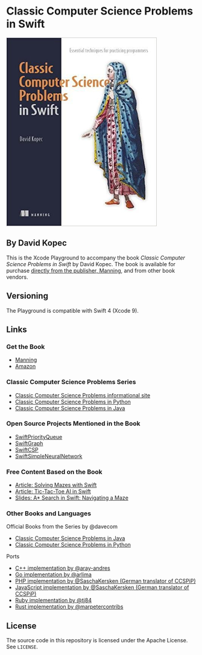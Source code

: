 # Classic Computer Science Problems in Swift
![Classic Computer Science Problems in Swift Cover](cover.jpg)
## By David Kopec

This is the Xcode Playground to accompany the book *Classic Computer Science Problems in Swift* by David Kopec. The book is available for purchase [directly from the publisher, Manning](https://www.manning.com/books/classic-computer-science-problems-in-swift?a_aid=oaksnow&a_bid=8de75028), and from other book vendors.

## Versioning

The Playground is compatible with Swift 4 (Xcode 9).

## Links

### Get the Book

- [Manning](https://www.manning.com/books/classic-computer-science-problems-in-swift?a_aid=oaksnow&a_bid=8de75028)
- [Amazon](http://amzn.to/2xG6nlF)

### Classic Computer Science Problems Series

- [Classic Computer Science Problems informational site](https://classicproblems.com/)
- [Classic Computer Science Problems in Python](https://github.com/davecom/ClassicComputerScienceProblemsInPython)
- [Classic Computer Science Problems in Java](https://github.com/davecom/ClassicComputerScienceProblemsInJava)

### Open Source Projects Mentioned in the Book

- [SwiftPriorityQueue](https://github.com/davecom/SwiftPriorityQueue)
- [SwiftGraph](https://github.com/davecom/SwiftGraph)
- [SwiftCSP](https://github.com/davecom/SwiftCSP)
- [SwiftSimpleNeuralNetwork](https://github.com/davecom/SwiftSimpleNeuralNetwork)

### Free Content Based on the Book

- [Article: Solving Mazes with Swift](http://freecontent.manning.com/solving-mazes-with-swift/)
- [Article: Tic-Tac-Toe AI in Swift](http://freecontent.manning.com/classic-computer-science-problems-in-swift-tic-tac-toe/)
- [Slides: A* Search in Swift: Navigating a Maze](http://freecontent.manning.com/slideshare-a-search-in-swift-navigating-a-maze/)

### Other Books and Languages
Official Books from the Series by @davecom 
- [Classic Computer Science Problems in Java](https://github.com/davecom/ClassicComputerScienceProblemsInJava)
- [Classic Computer Science Problems in Python](https://github.com/davecom/ClassicComputerScienceProblemsInPython)

Ports
- [C++ implementation by @aray-andres](https://github.com/araya-andres/classic_computer_sci)
- [Go implementation by @arlima](https://github.com/arlima/problemas_classicos_CC)
- [PHP implementation by @SaschaKersken (German translator of CCSPiP)](https://github.com/SaschaKersken/ClassicComputerScienceProblemsInPhp)
- [JavaScript implementation by @SaschaKersken (German translator of CCSPiP)](https://github.com/SaschaKersken/ClassicComputerScienceProblemsInJavaScript)
- [Ruby implementation by @tj84](https://github.com/tj84/cs_problems)
- [Rust implementation by @marpetercontribs](https://github.com/marpetercontribs/classic-computer-science-problems-in-rust)

## License

The source code in this repository is licensed under the Apache License. See `LICENSE`.
